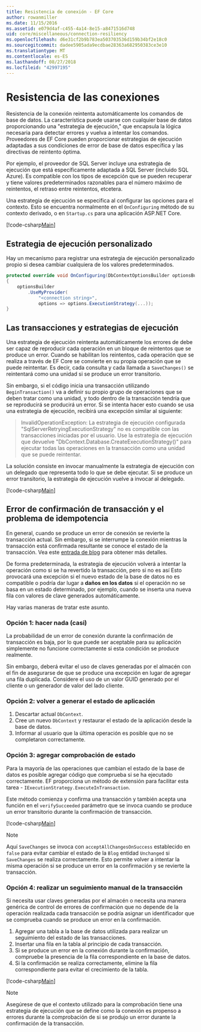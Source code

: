 ```yaml
---
title: Resistencia de conexión - EF Core
author: rowanmiller
ms.date: 11/15/2016
ms.assetid: e079d4af-c455-4a14-8e15-a8471516d748
uid: core/miscellaneous/connection-resiliency
ms.openlocfilehash: d6e31cf2b9b783ea503703536d159b34bf2e18c0
ms.sourcegitcommit: dadee5905ada9ecdbae28363a682950383ce3e10
ms.translationtype: MT
ms.contentlocale: es-ES
ms.lasthandoff: 08/27/2018
ms.locfileid: "42997195"
---
```

# <a name="connection-resiliency"></a>Resistencia de las conexiones

Resistencia de la conexión reintenta automáticamente los comandos de base de datos. La característica puede usarse con cualquier base de datos proporcionando una "estrategia de ejecución," que encapsula la lógica necesaria para detectar errores y vuelva a intentar los comandos. Proveedores de EF Core pueden proporcionar estrategias de ejecución adaptadas a sus condiciones de error de base de datos específica y las directivas de reintento óptima.

Por ejemplo, el proveedor de SQL Server incluye una estrategia de ejecución que está específicamente adaptada a SQL Server (incluido SQL Azure). Es compatible con los tipos de excepción que se pueden recuperar y tiene valores predeterminados razonables para el número máximo de reintentos, el retraso entre reintentos, etcetera.

Una estrategia de ejecución se especifica al configurar las opciones para el contexto. Esto se encuentra normalmente en el `OnConfiguring` método de su contexto derivado, o en `Startup.cs` para una aplicación ASP.NET Core.

[!code-csharp[Main](../../../samples/core/Miscellaneous/ConnectionResiliency/Program.cs#OnConfiguring)]

## <a name="custom-execution-strategy"></a>Estrategia de ejecución personalizado

Hay un mecanismo para registrar una estrategia de ejecución personalizado propio si desea cambiar cualquiera de los valores predeterminados.

``` csharp
protected override void OnConfiguring(DbContextOptionsBuilder optionsBuilder)
{
    optionsBuilder
        .UseMyProvider(
            "<connection string>",
            options => options.ExecutionStrategy(...));
}
```

## <a name="execution-strategies-and-transactions"></a>Las transacciones y estrategias de ejecución

Una estrategia de ejecución reintenta automáticamente los errores de debe ser capaz de reproducir cada operación en un bloque de reintentos que se produce un error. Cuando se habilitan los reintentos, cada operación que se realiza a través de EF Core se convierte en su propia operación que se puede reintentar. Es decir, cada consulta y cada llamada a `SaveChanges()` se reintentará como una unidad si se produce un error transitorio.

Sin embargo, si el código inicia una transacción utilizando `BeginTransaction()` va a definir su propio grupo de operaciones que se deben tratar como una unidad, y todo dentro de la transacción tendría que se reproducirá se producirá un error. Si se intenta hacer esto cuando se usa una estrategia de ejecución, recibirá una excepción similar al siguiente:

> InvalidOperationException: La estrategia de ejecución configurada "SqlServerRetryingExecutionStrategy" no es compatible con las transacciones iniciadas por el usuario. Use la estrategia de ejecución que devuelve "DbContext.Database.CreateExecutionStrategy()" para ejecutar todas las operaciones en la transacción como una unidad que se puede reintentar.

La solución consiste en invocar manualmente la estrategia de ejecución con un delegado que representa todo lo que se debe ejecutar. Si se produce un error transitorio, la estrategia de ejecución vuelve a invocar al delegado.

[!code-csharp[Main](../../../samples/core/Miscellaneous/ConnectionResiliency/Program.cs#ManualTransaction)]

## <a name="transaction-commit-failure-and-the-idempotency-issue"></a>Error de confirmación de transacción y el problema de idempotencia

En general, cuando se produce un error de conexión se revierte la transacción actual. Sin embargo, si se interrumpe la conexión mientras la transacción está confirmada resultante se conoce el estado de la transacción. Vea este [entrada de blog](http://blogs.msdn.com/b/adonet/archive/2013/03/11/sql-database-connectivity-and-the-idempotency-issue.aspx) para obtener más detalles.

De forma predeterminada, la estrategia de ejecución volverá a intentar la operación como si se ha revertido la transacción, pero si no es así Esto provocará una excepción si el nuevo estado de la base de datos no es compatible o podría dar lugar a **daños en los datos** si el operación no se basa en un estado determinado, por ejemplo, cuando se inserta una nueva fila con valores de clave generados automáticamente.

Hay varias maneras de tratar este asunto.

### <a name="option-1---do-almost-nothing"></a>Opción 1: hacer nada (casi)

La probabilidad de un error de conexión durante la confirmación de transacción es baja, por lo que puede ser aceptable para su aplicación simplemente no funcione correctamente si esta condición se produce realmente.

Sin embargo, deberá evitar el uso de claves generadas por el almacén con el fin de asegurarse de que se produce una excepción en lugar de agregar una fila duplicada. Considere el uso de un valor GUID generado por el cliente o un generador de valor del lado cliente.

### <a name="option-2---rebuild-application-state"></a>Opción 2: volver a generar el estado de aplicación

1. Descartar actual `DbContext`.
2. Cree un nuevo `DbContext` y restaurar el estado de la aplicación desde la base de datos.
3. Informar al usuario que la última operación es posible que no se completaron correctamente.

### <a name="option-3---add-state-verification"></a>Opción 3: agregar comprobación de estado

Para la mayoría de las operaciones que cambian el estado de la base de datos es posible agregar código que comprueba si se ha ejecutado correctamente. EF proporciona un método de extensión para facilitar esta tarea - `IExecutionStrategy.ExecuteInTransaction`.

Este método comienza y confirma una transacción y también acepta una función en el `verifySucceeded` parámetro que se invoca cuando se produce un error transitorio durante la confirmación de transacción.

[!code-csharp[Main](../../../samples/core/Miscellaneous/ConnectionResiliency/Program.cs#Verification)]

> [!NOTE]
> Aquí `SaveChanges` se invoca con `acceptAllChangesOnSuccess` establecido en `false` para evitar cambiar el estado de la `Blog` entidad `Unchanged` si `SaveChanges` se realiza correctamente. Esto permite volver a intentar la misma operación si se produce un error en la confirmación y se revierte la transacción.

### <a name="option-4---manually-track-the-transaction"></a>Opción 4: realizar un seguimiento manual de la transacción

Si necesita usar claves generadas por el almacén o necesita una manera genérica de control de errores de confirmación que no depende de la operación realizada cada transacción se podría asignar un identificador que se comprueba cuando se produce un error en la confirmación.

1. Agregar una tabla a la base de datos utilizada para realizar un seguimiento del estado de las transacciones.
2. Insertar una fila en la tabla al principio de cada transacción.
3. Si se produce un error en la conexión durante la confirmación, compruebe la presencia de la fila correspondiente en la base de datos.
4. Si la confirmación se realiza correctamente, elimine la fila correspondiente para evitar el crecimiento de la tabla.

[!code-csharp[Main](../../../samples/core/Miscellaneous/ConnectionResiliency/Program.cs#Tracking)]

> [!NOTE]
> Asegúrese de que el contexto utilizado para la comprobación tiene una estrategia de ejecución que se define como la conexión es propenso a errores durante la comprobación de si se produjo un error durante la confirmación de la transacción.
